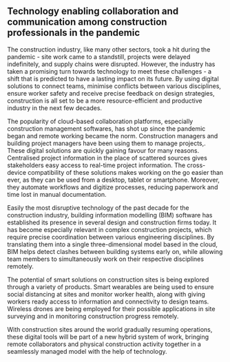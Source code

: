 ## Technology enabling collaboration and communication among construction professionals in the pandemic
The construction industry, like many other sectors, took a hit during the pandemic - site work came to a standstill, projects were delayed indefinitely, and supply chains were disrupted. However, the industry has taken a promising turn towards technology to meet these challenges - a shift that is predicted to have a lasting impact on its future. By using digital solutions to connect teams, minimise conflicts between various disciplines, ensure worker safety and receive precise feedback on design strategies, construction is all set to be a more resource-efficient and productive industry in the next few decades.

The popularity of cloud-based collaboration platforms, especially construction management softwares, has shot up since the pandemic began and remote working became the norm. Construction managers and building project managers have been using them to manage projects,. These digital solutions are quickly gaining favour for many reasons. Centralised project information in the place of scattered sources gives stakeholders easy access to real-time project information. The cross-device compatibility of these solutions makes working on the go easier than ever, as they can be used from a desktop, tablet or smartphone. Moreover, they automate workflows and digitize processes, reducing paperwork and time lost in manual documentation.

Easily the most disruptive technology of the past decade for the construction industry, building information modelling (BIM) software has established its presence in several design and construction firms today. It has become especially relevant in complex construction projects, which require precise coordination between various engineering disciplines. By translating them into a single three-dimensional model based in the cloud, BIM helps detect clashes between building systems early on, while allowing team members to simultaneously work on their respective disciplines remotely.

The potential of smart solutions on construction sites is being explored through a variety of products. Smart wearables are being used to ensure social distancing at sites and monitor worker health, along with giving workers ready access to information and connectivity to design teams. Wireless drones are being employed for their possible applications in site surveying and in monitoring construction progress remotely.

With construction sites around the world gradually resuming operations, these digital tools will be part of a new hybrid system of work, bringing remote collaborators and physical construction activity together in a seamlessly managed model with the help of technology.
